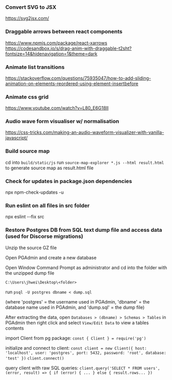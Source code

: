 ### Convert SVG to JSX

https://svg2jsx.com/

### Draggable arrows between react components

https://www.npmjs.com/package/react-xarrows
https://codesandbox.io/s/drag-anim-with-draggable-t2sht?fontsize=14&hidenavigation=1&theme=dark

### Animate list transitions

https://stackoverflow.com/questions/75935047/how-to-add-sliding-animation-on-elements-reordered-using-element-insertbefore

### Animate css grid

https://www.youtube.com/watch?v=L80_E6G18II

### Audio wave form visualiser w/ normalisation

https://css-tricks.com/making-an-audio-waveform-visualizer-with-vanilla-javascript/

### Build source map

cd into `build/static/js`
run `source-map-explorer *.js --html result.html` to generate source map as result.html file

### Check for updates in package.json dependencies

npx npm-check-updates -u

### Run eslint on all files in src folder

npx eslint --fix src

### Restore Postgres DB from SQL text dump file and access data (used for Discorse migrations)

Unzip the source GZ file

Open PGAdmin and create a new database

Open Window Command Prompt as administrator and cd into the folder with the unzipped dump file

`C:\Users\jhwei\Desktop\<folder>`

run `psql -U postgres dbname < dump.sql`

(where 'postgres' = the username used in PGAdmin, 'dbname' = the database name used in PGAdmin, and 'dump.sql' = the dump file)

After extracting the data, open `Databases > (dbname) > Schemas > Tables` in PGAdmin then right click and select `View/Edit Data` to view a tables contents

import Client from pg package:
`const { Client } = require('pg')`

initialize and connect to client:
`const client = new Client({ host: 'localhost', user: 'postgres', port: 5432, password: 'root', database: 'test' })`
`client.connect()`

query client with raw SQL queries:
`client.query('SELECT * FROM users', (error, result) => { if (error) { ... } else { result.rows... })`
